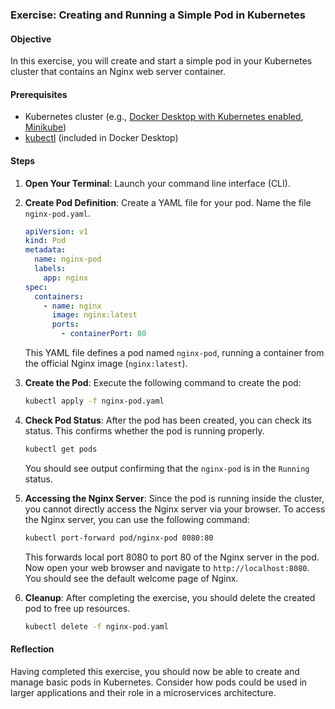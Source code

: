 ### Exercise: Creating and Running a Simple Pod in Kubernetes

#### Objective

In this exercise, you will create and start a simple pod in your Kubernetes cluster that contains an Nginx web server container.

#### Prerequisites

- Kubernetes cluster (e.g., [Docker Desktop with Kubernetes enabled](https://docs.docker.com/desktop/kubernetes/), [Minikube](https://minikube.sigs.k8s.io/docs/start/))
- [kubectl](https://kubernetes.io/docs/tasks/tools/) (included in Docker Desktop)

#### Steps

1. **Open Your Terminal**: Launch your command line interface (CLI).

2. **Create Pod Definition**: Create a YAML file for your pod. Name the file `nginx-pod.yaml`.

   ```yaml
   apiVersion: v1
   kind: Pod
   metadata:
     name: nginx-pod
     labels:
       app: nginx
   spec:
     containers:
       - name: nginx
         image: nginx:latest
         ports:
           - containerPort: 80
   ```

   This YAML file defines a pod named `nginx-pod`, running a container from the official Nginx image (`nginx:latest`).

3. **Create the Pod**: Execute the following command to create the pod:

   ```bash
   kubectl apply -f nginx-pod.yaml
   ```

4. **Check Pod Status**: After the pod has been created, you can check its status. This confirms whether the pod is running properly.

   ```bash
   kubectl get pods
   ```

   You should see output confirming that the `nginx-pod` is in the `Running` status.

5. **Accessing the Nginx Server**: Since the pod is running inside the cluster, you cannot directly access the Nginx server via your browser. To access the Nginx server, you can use the following command:

   ```bash
   kubectl port-forward pod/nginx-pod 8080:80
   ```

   This forwards local port 8080 to port 80 of the Nginx server in the pod. Now open your web browser and navigate to `http://localhost:8080`. You should see the default welcome page of Nginx.

6. **Cleanup**: After completing the exercise, you should delete the created pod to free up resources.

   ```bash
   kubectl delete -f nginx-pod.yaml
   ```

#### Reflection

Having completed this exercise, you should now be able to create and manage basic pods in Kubernetes. Consider how pods could be used in larger applications and their role in a microservices architecture.

